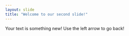 ```yaml
---
layout: slide
title: "Welcome to our second slide!"
---
```

Your text is something new!
Use the left arrow to go back!
